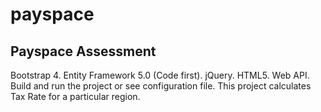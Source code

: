 # payspace
 Payspace Assessment
 --------------------------------------------------------------------------------------------------
 Bootstrap 4. Entity Framework 5.0 (Code first). jQuery. HTML5. Web API. Build and run the project or see configuration file. This project calculates Tax Rate for a particular region.
